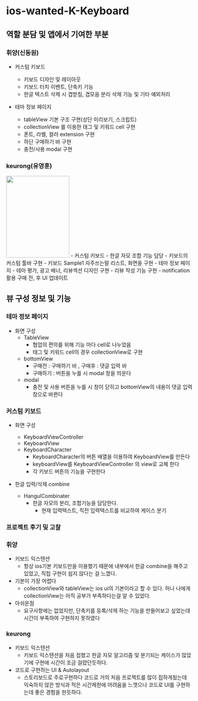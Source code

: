 # ios-wanted-K-Keyboard
## 역할 분담 및 앱에서 기여한 부분
### 휘양(신동원)
- 커스텀 키보드
  - 키보드 디자인 및 레이아웃
  - 키보드 터치 이벤트, 단축키 기능
  - 한글 텍스트 삭제 시 겹받침, 겹모음 분리 삭제 기능 및 기타 예외처리
  
- 테마 정보 페이지
  - tableView 기본 구조 구현(상단 미리보기, 스크립트)
  - collectionView 를 이용한 태그 및 키워드 cell 구현
  - 폰트, 라벨, 컬러 extension 구현
  - 하단 구매하기 바 구현
  - 충전/사용 modal 구현

### keurong(유영훈)
<img width="170" height="220" src="https://user-images.githubusercontent.com/33388081/192535202-04ea588c-6557-4f7c-8f8f-3e6f06733049.jpeg">
- 커스텀 키보드
    - 한글 자모 조합 기능 담당
    - 키보드의 커스텀 툴바 구현
    - 키보드 Sample1 자주쓰는말 리스트, 화면을 구현
- 테마 정보 페이지
    - 테마 평가, 광고 배너, 리뷰섹션 디자인 구현
    - 리뷰 작성 기능 구현
    - notification활용 구매 전, 후 UI 업데이트

## 뷰 구성 정보 및 기능

### 테마 정보 페이지

- 화면 구성
  - TableView
    - 협업의 편의를 위해 기능 마다 cell로 나누었음
    - 태그 및 키워드 cell의 경우 collectionView로 구현
  - bottomView
    - 구매전 : 구매하기 바 , 구매후 : 댓글 입력 바
    - 구매하기 : 버튼을 누를 시 modal 창을 띄운다
  - modal
    - 충전 및 사용 버튼을 누를 시 창이 닫히고 bottomView의 내용이 댓글 입력 창으로 바뀐다
  

### 커스텀 키보드

- 화면 구성
  - KeyboardViewController
  - KeyboardView
  - KeyboardCharacter
    - KeyboardCharacter의 버튼 배열을 이용하여 KeyboardView를 만든다
    - keyboardView를 KeyboardViewController 의 view로 교체 한다
    - 각 키보드 버튼의 기능을 구현한다
    
- 한글 입력/삭제 combine
    - HangulCombinater
        - 한글 자모의 분리, 조합기능을 담당한다.
            - 현재 입력텍스트, 직전 입력텍스트를 비교하여 케이스 분기

### 프로젝트 후기 및 고찰
### 휘양
  - 키보드 익스텐션
    - 항상 ios기본 키보드만을 이용했기 때문에 내부에서 한글 combine을 해주고 있었고, 직접 구현이 쉽지 않다는 걸 느꼈다.
  - 기본이 가장 어렵다
    - collectionView와 tableView는 ios ui의 기본이라고 할 수 있다. 허나 나에게 collectionView는 아직 공부가 부족하다는걸 알 수 있었다.
  - 아쉬운점
    - 요구사항에는 없었지만, 단축키를 등록/삭제 하는 기능을 만들어보고 싶었는데 시간이 부족하여 구현하지 못하였다
      
### keurong
- 키보드 익스텐션
    - 키보드 익스텐션을 처음 접했고 한글 자모 알고리즘 및 분기되는 케이스가 많았기에 구현에 시간이 조금 걸렸던듯하다.
- 코드로 구현하는 UI & Autolayout
    - 스토리보드로 주로구현하다 코드로 거의 처음 프로젝트를 많이 접하게됬는데
    익숙하지 않은 방식과 적은 시간제한에 어려움을 느꼇으나 코드로 UI를 구현하는데 좋은 경험을 한듯하다.

